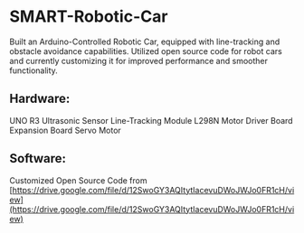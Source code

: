 # SMART-Robotic-Car

Built an Arduino-Controlled Robotic Car, equipped with line-tracking and obstacle avoidance capabilities. Utilized open source code for robot cars and currently customizing it for improved performance and smoother functionality. 

## Hardware:
UNO R3
Ultrasonic Sensor
Line-Tracking Module
L298N Motor Driver Board
Expansion Board
Servo Motor

## Software:
Customized Open Source Code from [https://drive.google.com/file/d/12SwoGY3AQItytIacevuDWoJWJo0FR1cH/view](https://drive.google.com/file/d/12SwoGY3AQItytIacevuDWoJWJo0FR1cH/view) 
